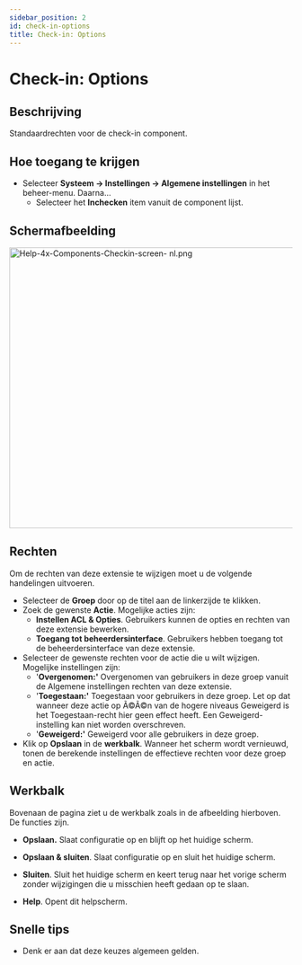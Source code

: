 ```yaml
---
sidebar_position: 2
id: check-in-options
title: Check-in: Options
---
```

# Check-in: Options
## Beschrijving

Standaardrechten voor de check-in component.

## Hoe toegang te krijgen

- Selecteer **Systeem **→** Instellingen **→** Algemene instellingen**
  in het beheer-menu. Daarna...
  - Selecteer het **Inchecken** item vanuit de component lijst.

## Schermafbeelding

<img
src="https://docs.joomla.org/images/thumb/d/d2/Help-4x-Components-Checkin-screen-_nl.png/800px-Help-4x-Components-Checkin-screen-_nl.png"
decoding="async"
srcset="https://docs.joomla.org/images/thumb/d/d2/Help-4x-Components-Checkin-screen-_nl.png/1200px-Help-4x-Components-Checkin-screen-_nl.png 1.5x, https://docs.joomla.org/images/d/d2/Help-4x-Components-Checkin-screen-_nl.png 2x"
data-file-width="1320" data-file-height="825" width="800" height="500"
alt="Help-4x-Components-Checkin-screen- nl.png" />

## Rechten

Om de rechten van deze extensie te wijzigen moet u de volgende
handelingen uitvoeren.

- Selecteer de **Groep** door op de titel aan de linkerzijde te klikken.
- Zoek de gewenste **Actie**. Mogelijke acties zijn:
  - **Instellen ACL & Opties**. Gebruikers kunnen de opties en rechten
    van deze extensie bewerken.
  - **Toegang tot beheerdersinterface**. Gebruikers hebben toegang tot
    de beheerdersinterface van deze extensie.
- Selecteer de gewenste rechten voor de actie die u wilt wijzigen.
  Mogelijke instellingen zijn:
  - '**Overgenomen:'** Overgenomen van gebruikers in deze groep vanuit
    de Algemene instellingen rechten van deze extensie.
  - '**Toegestaan:'** Toegestaan voor gebruikers in deze groep. Let op
    dat wanneer deze actie op Ã©Ã©n van de hogere niveaus Geweigerd is
    het Toegestaan-recht hier geen effect heeft. Een
    Geweigerd-instelling kan niet worden overschreven.
  - '**Geweigerd:'** Geweigerd voor alle gebruikers in deze groep.
- Klik op **Opslaan** in de **werkbalk**. Wanneer het scherm wordt
  vernieuwd, tonen de berekende instellingen de effectieve rechten voor
  deze groep en actie.

## Werkbalk

Bovenaan de pagina ziet u de werkbalk zoals in de afbeelding hierboven.
De functies zijn.

- **Opslaan.** Slaat configuratie op en blijft op het huidige scherm.

<!-- -->

- **Opslaan & sluiten**. Slaat configuratie op en sluit het huidige
  scherm.

<!-- -->

- **Sluiten**. Sluit het huidige scherm en keert terug naar het vorige
  scherm zonder wijzigingen die u misschien heeft gedaan op te slaan.

<!-- -->

- **Help**. Opent dit helpscherm.

## Snelle tips

- Denk er aan dat deze keuzes algemeen gelden.
